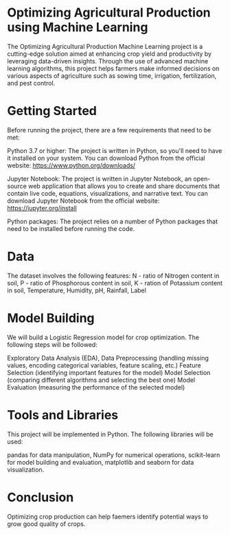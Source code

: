 # Optimizing Agricultural Production using Machine Learning
The Optimizing Agricultural Production Machine Learning project is a cutting-edge solution aimed at enhancing crop yield and productivity by leveraging data-driven insights. Through the use of advanced machine learning algorithms, this project helps farmers make informed decisions on various aspects of agriculture such as sowing time, irrigation, fertilization, and pest control.

# Getting Started
Before running the project, there are a few requirements that need to be met:

Python 3.7 or higher: The project is written in Python, so you'll need to have it installed on your system. You can download Python from the official website: https://www.python.org/downloads/

Jupyter Notebook: The project is written in Jupyter Notebook, an open-source web application that allows you to create and share documents that contain live code, equations, visualizations, and narrative text. You can download Jupyter Notebook from the official website: https://jupyter.org/install

Python packages: The project relies on a number of Python packages that need to be installed before running the code.



# Data
The dataset involves the following features:
N - ratio of Nitrogen content in soil,
P - ratio of Phosphorous content in soil,
K - ration of Potassium content in soil,
Temperature, Humidity, pH, Rainfall, Label 
# Model Building
We will build a Logistic Regression model for crop optimization. The following steps will be followed:

Exploratory Data Analysis (EDA), Data Preprocessing (handling missing values, encoding categorical variables, feature scaling, etc.) Feature Selection (identifying important features for the model) Model Selection (comparing different algorithms and selecting the best one) Model Evaluation (measuring the performance of the selected model)
# Tools and Libraries
This project will be implemented in Python. The following libraries will be used:

pandas for data manipulation, NumPy for numerical operations, scikit-learn for model building and evaluation, matplotlib and seaborn for data visualization.
# Conclusion
Optimizing crop production can help faemers identify potential ways to grow good quality of crops.